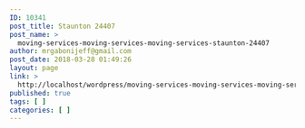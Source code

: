 ```yaml
---
ID: 10341
post_title: Staunton 24407
post_name: >
  moving-services-moving-services-moving-services-staunton-24407
author: mrgabonijeff@gmail.com
post_date: 2018-03-28 01:49:26
layout: page
link: >
  http://localhost/wordpress/moving-services-moving-services-moving-services-staunton-24407/
published: true
tags: [ ]
categories: [ ]
---
```

